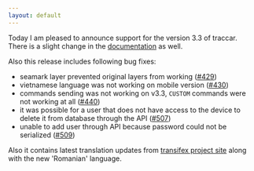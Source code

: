```yaml
---
layout: default
---
```


Today I am pleased to announce support for the version 3.3 of traccar. There is a slight change in the [documentation](/installation.html) as well.

Also this release includes following bug fixes:

* seamark layer prevented original layers from working ([#429](https://github.com/vitalidze/traccar-web/issues/429))
* vietnamese language was not working on mobile version ([#430](https://github.com/vitalidze/traccar-web/issues/430))
* commands sending was not working on v3.3, `CUSTOM` commands were not working at all ([#440](https://github.com/vitalidze/traccar-web/issues/440))
* it was possible for a user that does not have access to the device to delete it from database through the API ([#507](https://github.com/vitalidze/traccar-web/issues/507))
* unable to add user through API because password could not be serialized ([#509](https://github.com/vitalidze/traccar-web/issues/509))

Also it contains latest translation updates from [transifex project site](https://www.transifex.com/traccar-web-ui-mod/traccar-web/) along with the new 'Romanian' language.